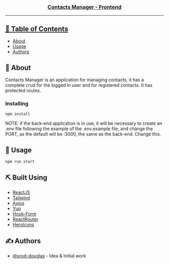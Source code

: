 <p align="center">
  <a href="" rel="noopener">
</p>

<h3 align="center">Contacts Manager - Frontend</h3>

---


## 📝 Table of Contents

- [About](#about)
- [Usage](#usage)
- [Authors](#authors)

## 🧐 About <a name = "about"></a>

Contacts Manager is an application for managing contacts, it has a complete crud for the logged in user and for registered contacts. It has protected routes.

### Installing


```
npm install
```

NOTE: if the back-end application is in use, it will be necessary to create an .env file following the example of the .env.example file, and change the PORT, as the default will be :3000, the same as the back-end. Change this.


## 🎈 Usage <a name="usage"></a>

```
npm run start
```

## ⛏️ Built Using <a name = "built_using"></a>

- [ReactJS](https://react.dev/)
- [Tailwind](https://tailwindcss.com/)
- [Axios](https://axios-http.com/)
- [Yup](https://github.com/jquense/yup)
- [Hook-Form](https://react-hook-form.com/)
- [ReactRouter](https://reactrouter.com/)
- [HeroIcons](https://heroicons.com/)

## ✍️ Authors <a name = "authors"></a>

- [@srod-douglas](https://github.com/srod-douglas) - Idea & Initial work

